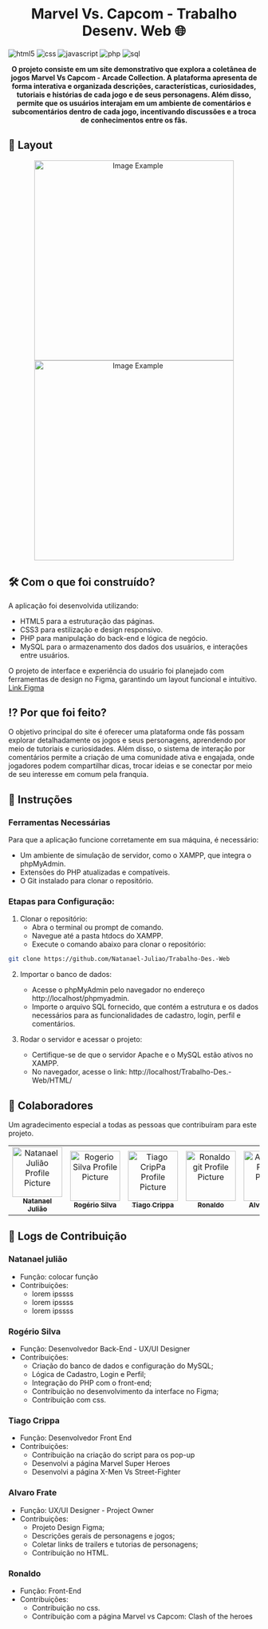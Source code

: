 [HTML5]: https://img.shields.io/badge/html5-%23E34F26.svg?style=for-the-badge&logo=html5&logoColor=white
[CSS3]: https://img.shields.io/badge/css3-%231572B6.svg?style=for-the-badge&logo=css3&logoColor=white
[JavaScript]: https://img.shields.io/badge/javascript-%23323330.svg?style=for-the-badge&logo=javascript&logoColor=%23F7DF1E
[PHP]: https://img.shields.io/badge/php-%23777BB4.svg?style=for-the-badge&logo=php&logoColor=white
[MySQL]: https://img.shields.io/badge/mysql-4479A1.svg?style=for-the-badge&logo=mysql&logoColor=white

<h1 align="center" style="font-weight: bold;">Marvel Vs. Capcom - Trabalho Desenv. Web 🌐</h1>

![html5][HTML5]
![css][CSS3]
![javascript][JavaScript]
![php][PHP]
![sql][MySQL]

<p align="center">
    <b>O projeto consiste em um site demonstrativo que explora a coletânea de jogos Marvel Vs Capcom - Arcade Collection. A plataforma apresenta de forma interativa e organizada descrições, características, curiosidades, tutoriais e histórias de cada jogo e de seus personagens. Além disso, permite que os usuários interajam em um ambiente de comentários e subcomentários dentro de cada jogo, incentivando discussões e a troca de conhecimentos entre os fãs.</b>
</p>

<h2>🎨 Layout</h2>
<p align="center">
    <img src="./inicial.png" alt="Image Example" width="400px">
    <img src="./exemplo.png" alt="Image Example" width="400px">
</p>

<h2>🛠 Com o que foi construído?</h2>
<p>A aplicação foi desenvolvida utilizando:</p>

- HTML5 para a estruturação das páginas.
- CSS3 para estilização e design responsivo.
- PHP para manipulação do back-end e lógica de negócio.
- MySQL para o armazenamento dos dados dos usuários, e interações entre usuários.
  
<p>O projeto de interface e experiência do usuário foi planejado com ferramentas de design no Figma, garantindo um layout funcional e intuitivo. <a href="https://www.figma.com/design/aR7v08vv9jrvcXZF4Dsn4Z/MARVEL-VS-CAPCOM-FORUM?node-id=0-1&t=uMVhJv5dcsGwONl9-1">Link Figma</a></p>

<h2>⁉ Por que foi feito?</h2>
<p>O objetivo principal do site é oferecer uma plataforma onde fãs possam explorar detalhadamente os jogos e seus personagens, aprendendo por meio de tutoriais e curiosidades. Além disso, o sistema de interação por comentários permite a criação de uma comunidade ativa e engajada, onde jogadores podem compartilhar dicas, trocar ideias e se conectar por meio de seu interesse em comum pela franquia.</p>


<h2>🚀 Instruções</h2>
<h3>Ferramentas Necessárias</h3>
<p>Para que a aplicação funcione corretamente em sua máquina, é necessário:</p>

- Um ambiente de simulação de servidor, como o XAMPP, que integra o phpMyAdmin.
- Extensões do PHP atualizadas e compatíveis.
- O Git instalado para clonar o repositório.

<h3>Etapas para Configuração:</h3>

1. Clonar o repositório:
   - Abra o terminal ou prompt de comando.
   - Navegue até a pasta htdocs do XAMPP.
   - Execute o comando abaixo para clonar o repositório:

```bash
git clone https://github.com/Natanael-Juliao/Trabalho-Des.-Web
```

2. Importar o banco de dados:
   - Acesse o phpMyAdmin pelo navegador no endereço http://localhost/phpmyadmin.
   - Importe o arquivo SQL fornecido, que contém a estrutura e os dados necessários para as funcionalidades de cadastro, login, perfil e comentários.

3. Rodar o servidor e acessar o projeto:
   - Certifique-se de que o servidor Apache e o MySQL estão ativos no XAMPP.
   - No navegador, acesse o link:
http://localhost/Trabalho-Des.-Web/HTML/  

<h2>🤝 Colaboradores</h2>

Um agradecimento especial a todas as pessoas que contribuíram para este projeto.

<table>
  <tr>
    <td align="center">
      <a href="https://github.com/Natanael-Juliao">
        <img src="https://avatars.githubusercontent.com/u/104525908?v=4" width="100px;" alt="Natanael Julião Profile Picture"/><br>
        <sub>
          <b>Natanael Julião</b>
        </sub>
      </a>
    </td>
    <td align="center">
      <a href="https://github.com/Rogkk">
        <img src="https://avatars.githubusercontent.com/u/163414024?v=4" width="100px;" alt="Rogerio Silva Profile Picture"/><br>
        <sub>
          <b>Rogério Silva</b>
        </sub>
      </a>
    </td>
    <td align="center">
      <a href="https://github.com/TiagoCrippa">
        <img src="https://avatars.githubusercontent.com/u/160522276?v=4" width="100px;" alt="Tiago CripPa Profile Picture"/><br>
        <sub>
          <b>Tiago Crippa</b>
        </sub>
      </a>
    </td>
    <td align="center">
      <a href="https://github.com/RFSL-Rag">
        <img src="https://avatars.githubusercontent.com/u/185635108?v=4" width="100px;" alt="Ronaldo git Profile Picture"/><br>
        <sub>
          <b>Ronaldo</b>
        </sub>
      </a>
    </td>
    <td align="center">
      <a href="https://github.com/Alvarofrate">
        <img src="https://avatars.githubusercontent.com/u/189798004?v=4" width="100px;" alt="Alvaro git Profile Picture"/><br>
        <sub>
          <b>Alvaro Frate</b>
        </sub>
      </a>
    </td>
  </tr>
</table>

<h2>📃 Logs de Contribuição</h2>

### Natanael julião
- Função: colocar função
- Contribuições:
  - lorem ipssss
  - lorem ipssss
  - lorem ipssss
 
### Rogério Silva
- Função: Desenvolvedor Back-End - UX/UI Designer
- Contribuições:
  - Criação do banco de dados e configuração do MySQL;
  - Lógica de Cadastro, Login e Perfil;
  - Integração do PHP com o front-end;
  - Contribuição no desenvolvimento da interface no Figma;
  - Contribuição com css.

### Tiago Crippa
- Função: Desenvolvedor Front End
- Contribuições:
  - Contribuição na criação do script para os pop-up
  - Desenvolvi a página Marvel Super Heroes
  - Desenvolvi a página X-Men Vs Street-Fighter
 
### Alvaro Frate 
- Função: UX/UI Designer - Project Owner
- Contribuições:
  - Projeto Design Figma;
  - Descrições gerais de personagens e jogos;
  - Coletar links de trailers e tutorias de personagens;
  - Contribuição no HTML.

 ### Ronaldo
- Função: Front-End
- Contribuições:
  - Contribuição no css.
  - Contribuição com a página Marvel vs Capcom: Clash of the heroes
